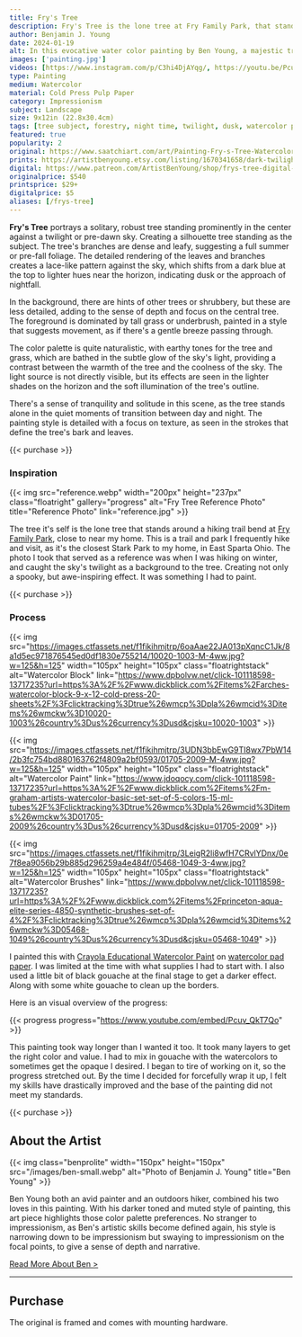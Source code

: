 ```yaml
---
title: Fry's Tree
description: Fry's Tree is the lone tree at Fry Family Park, that stands out in the field's skyline, during an after sunset walk through the park.
author: Benjamin J. Young
date: 2024-01-19
alt: In this evocative water color painting by Ben Young, a majestic tree stands prominently against a dusky sky, its intricate branches silhouetted by the soft glow of twilight.
images: ['painting.jpg']
videos: [https://www.instagram.com/p/C3hi4DjAYqg/, https://youtu.be/Pcuv_QkT7Qo]
type: Painting
medium: Watercolor
material: Cold Press Pulp Paper
category: Impressionism
subject: Landscape
size: 9x12in (22.8x30.4cm)
tags: [tree subject, forestry, night time, twilight, dusk, watercolor paint, gouache paint, hybrid impressionism, landscape art, ohio park]
featured: true
popularity: 2
original: https://www.saatchiart.com/art/Painting-Fry-s-Tree-Watercolor-Painting/2418035/11491453/view
prints: https://artistbenyoung.etsy.com/listing/1670341658/dark-twilight-tree-silhouette
digital: https://www.patreon.com/ArtistBenYoung/shop/frys-tree-digital-download-139651
originalprice: $540
printsprice: $29+
digitalprice: $5
aliases: [/frys-tree]
---
```


**Fry's Tree** portrays a solitary, robust tree standing prominently in the center against a twilight or pre-dawn sky. Creating a silhouette tree standing as the subject. The tree's branches are dense and leafy, suggesting a full summer or pre-fall foliage. The detailed rendering of the leaves and branches creates a lace-like pattern against the sky, which shifts from a dark blue at the top to lighter hues near the horizon, indicating dusk or the approach of nightfall.

In the background, there are hints of other trees or shrubbery, but these are less detailed, adding to the sense of depth and focus on the central tree. The foreground is dominated by tall grass or underbrush, painted in a style that suggests movement, as if there's a gentle breeze passing through.

The color palette is quite naturalistic, with earthy tones for the tree and grass, which are bathed in the subtle glow of the sky's light, providing a contrast between the warmth of the tree and the coolness of the sky. The light source is not directly visible, but its effects are seen in the lighter shades on the horizon and the soft illumination of the tree's outline.

There's a sense of tranquility and solitude in this scene, as the tree stands alone in the quiet moments of transition between day and night. The painting style is detailed with a focus on texture, as seen in the strokes that define the tree's bark and leaves.

{{< purchase >}}

### Inspiration ###

{{< img src="reference.webp" width="200px" height="237px" class="floatright" gallery="progress" alt="Fry Tree Reference Photo" title="Reference Photo" link="reference.jpg" >}}

The tree it's self is the lone tree that stands around a hiking trail bend at [Fry Family Park](https://starkparks.com/parks/fry-family-park/), close to near my home. This is a trail and park I frequently hike and visit, as it's the closest Stark Park to my home, in East Sparta Ohio. The photo I took that served as a reference was when I was hiking on winter, and caught the sky's twilight as a background to the tree. Creating not only a spooky, but awe-inspiring effect. It was something I had to paint.

{{< purchase >}}

### Process ###

{{< img src="https://images.ctfassets.net/f1fikihmjtrp/6oaAae22JA013pXqncC1Jk/8a1d5ec971876545ed0df1830e755214/10020-1003-M-4ww.jpg?w=125&h=125" width="105px" height="105px" class="floatrightstack" alt="Watercolor Block" link="https://www.dpbolvw.net/click-101118598-13717235?url=https%3A%2F%2Fwww.dickblick.com%2Fitems%2Farches-watercolor-block-9-x-12-cold-press-20-sheets%2F%3Fclicktracking%3Dtrue%26wmcp%3Dpla%26wmcid%3Ditems%26wmckw%3D10020-1003%26country%3Dus%26currency%3Dusd&cjsku=10020-1003" >}}

{{< img src="https://images.ctfassets.net/f1fikihmjtrp/3UDN3bbEwG9TI8wx7PbW14/2b3fc754bd880163762f4809a2bf0593/01705-2009-M-4ww.jpg?w=125&h=125" width="105px" height="105px" class="floatrightstack" alt="Watercolor Paint" link="https://www.jdoqocy.com/click-101118598-13717235?url=https%3A%2F%2Fwww.dickblick.com%2Fitems%2Fm-graham-artists-watercolor-basic-set-set-of-5-colors-15-ml-tubes%2F%3Fclicktracking%3Dtrue%26wmcp%3Dpla%26wmcid%3Ditems%26wmckw%3D01705-2009%26country%3Dus%26currency%3Dusd&cjsku=01705-2009" >}}

{{< img src="https://images.ctfassets.net/f1fikihmjtrp/3LeigR2li8wfH7CRvlYDnx/0e7f8ea9056b29b885d296259a4e484f/05468-1049-3-4ww.jpg?w=125&h=125" width="105px" height="105px" class="floatrightstack" alt="Watercolor Brushes" link="https://www.dpbolvw.net/click-101118598-13717235?url=https%3A%2F%2Fwww.dickblick.com%2Fitems%2Fprinceton-aqua-elite-series-4850-synthetic-brushes-set-of-4%2F%3Fclicktracking%3Dtrue%26wmcp%3Dpla%26wmcid%3Ditems%26wmckw%3D05468-1049%26country%3Dus%26currency%3Dusd&cjsku=05468-1049" >}}

I painted this with [Crayola Educational Watercolor Paint](https://www.kqzyfj.com/click-101118598-13717235?url=https%3A%2F%2Fwww.dickblick.com%2Fitems%2Fcrayola-educational-watercolor-pans-oval-set-of-8-mixing-colors-pan%2F%3Fclicktracking%3Dtrue%26wmcp%3Dpla%26wmcid%3Ditems%26wmckw%3D00309-1109%26country%3Dus%26currency%3Dusd&cjsku=00309-1109) on [watercolor pad paper](https://www.anrdoezrs.net/click-101118598-13717235?url=https%3A%2F%2Fwww.dickblick.com%2Fitems%2Fcanson-lettering-pad-watercolor%2F%3Fclicktracking%3Dtrue%26wmcp%3Dpla%26wmcid%3Ditems%26wmckw%3D09634-1001%26country%3Dus%26currency%3Dusd&cjsku=09634-1001). I was limited at the time with what supplies I had to start with. I also used a little bit of black gouache at the final stage to get a darker effect. Along with some white gouache to clean up the borders.

Here is an visual overview of the progress:

{{< progress progress="https://www.youtube.com/embed/Pcuv_QkT7Qo" >}}

This painting took way longer than I wanted it too. It took many layers to get the right color and value. I had to mix in gouache with the watercolors to sometimes get the opaque I desired. I began to tire of working on it, so the progress stretched out. By the time I decided for forcefully wrap it up, I felt my skills have drastically improved and the base of the painting did not meet my standards.

{{< purchase >}}

## About the Artist ##

{{< img class="benprolite" width="150px" height="150px" src="/images/ben-small.webp" alt="Photo of Benjamin J. Young" title="Ben Young" >}}

Ben Young both an avid painter and an outdoors hiker, combined his two loves in this painting. With his darker toned and muted style of painting, this art piece highlights those color palette preferences. No stranger to impressionism, as Ben's artistic skills become defined again, his style is narrowing down to be impressionism but swaying to impressionism on the focal points, to give a sense of depth and narrative.

[Read More About Ben >](/about)

---

## Purchase ##

The original is framed and comes with mounting hardware.

